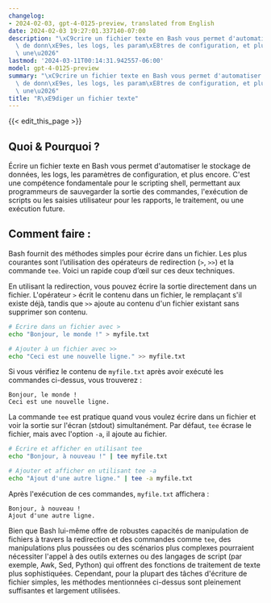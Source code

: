 ```yaml
---
changelog:
- 2024-02-03, gpt-4-0125-preview, translated from English
date: 2024-02-03 19:27:01.337140-07:00
description: "\xC9crire un fichier texte en Bash vous permet d'automatiser le stockage\
  \ de donn\xE9es, les logs, les param\xE8tres de configuration, et plus encore. C'est\
  \ une\u2026"
lastmod: '2024-03-11T00:14:31.942557-06:00'
model: gpt-4-0125-preview
summary: "\xC9crire un fichier texte en Bash vous permet d'automatiser le stockage\
  \ de donn\xE9es, les logs, les param\xE8tres de configuration, et plus encore. C'est\
  \ une\u2026"
title: "R\xE9diger un fichier texte"
---
```


{{< edit_this_page >}}

## Quoi & Pourquoi ?

Écrire un fichier texte en Bash vous permet d'automatiser le stockage de données, les logs, les paramètres de configuration, et plus encore. C'est une compétence fondamentale pour le scripting shell, permettant aux programmeurs de sauvegarder la sortie des commandes, l'exécution de scripts ou les saisies utilisateur pour les rapports, le traitement, ou une exécution future.

## Comment faire :

Bash fournit des méthodes simples pour écrire dans un fichier. Les plus courantes sont l’utilisation des opérateurs de redirection (`>`, `>>`) et la commande `tee`. Voici un rapide coup d’œil sur ces deux techniques.

En utilisant la redirection, vous pouvez écrire la sortie directement dans un fichier. L'opérateur `>` écrit le contenu dans un fichier, le remplaçant s'il existe déjà, tandis que `>>` ajoute au contenu d'un fichier existant sans supprimer son contenu. 

```bash
# Écrire dans un fichier avec >
echo "Bonjour, le monde !" > myfile.txt

# Ajouter à un fichier avec >>
echo "Ceci est une nouvelle ligne." >> myfile.txt
```

Si vous vérifiez le contenu de `myfile.txt` après avoir exécuté les commandes ci-dessus, vous trouverez :

```
Bonjour, le monde !
Ceci est une nouvelle ligne.
```

La commande `tee` est pratique quand vous voulez écrire dans un fichier et voir la sortie sur l'écran (stdout) simultanément. Par défaut, `tee` écrase le fichier, mais avec l'option `-a`, il ajoute au fichier.

```bash
# Écrire et afficher en utilisant tee
echo "Bonjour, à nouveau !" | tee myfile.txt

# Ajouter et afficher en utilisant tee -a
echo "Ajout d'une autre ligne." | tee -a myfile.txt
```

Après l'exécution de ces commandes, `myfile.txt` affichera :

```
Bonjour, à nouveau !
Ajout d'une autre ligne.
```

Bien que Bash lui-même offre de robustes capacités de manipulation de fichiers à travers la redirection et des commandes comme `tee`, des manipulations plus poussées ou des scénarios plus complexes pourraient nécessiter l'appel à des outils externes ou des langages de script (par exemple, Awk, Sed, Python) qui offrent des fonctions de traitement de texte plus sophistiquées. Cependant, pour la plupart des tâches d'écriture de fichier simples, les méthodes mentionnées ci-dessus sont pleinement suffisantes et largement utilisées.
